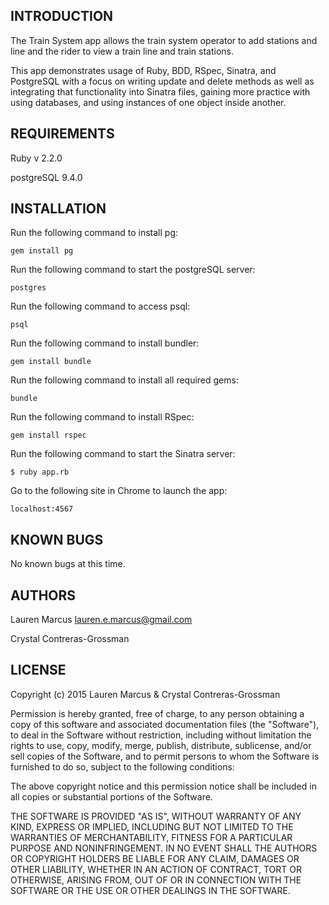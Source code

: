 INTRODUCTION
------------
The Train System app allows the train system operator to add stations and line and the rider to view a train line and train stations.

This app demonstrates usage of Ruby, BDD, RSpec, Sinatra, and PostgreSQL with a focus on writing update and delete methods as well as integrating that functionality into Sinatra files,  gaining more practice with using databases, and using instances of one object inside another.

REQUIREMENTS
------------
Ruby v 2.2.0

postgreSQL 9.4.0


INSTALLATION
------------
Run the following command to install pg:

`gem install pg`

Run the following command to start the postgreSQL server:

`postgres`

Run the following command to access psql:

`psql`


Run the following command to install bundler:

`gem install bundle`

Run the following command to install all required gems:

`bundle`

Run the following command to install RSpec:

`gem install rspec`

Run the following command to start the Sinatra server:

`$ ruby app.rb`

Go to the following site in Chrome to launch the app:

`localhost:4567`


KNOWN BUGS
---------
No known bugs at this time.


AUTHORS
-------
Lauren Marcus
lauren.e.marcus@gmail.com

Crystal Contreras-Grossman


LICENSE
-------

Copyright (c) 2015 Lauren Marcus & Crystal Contreras-Grossman

Permission is hereby granted, free of charge, to any person obtaining a copy of this software and associated documentation files (the "Software"), to deal in the Software without restriction, including without limitation the rights to use, copy, modify, merge, publish, distribute, sublicense, and/or sell copies of the Software, and to permit persons to whom the Software is furnished to do so, subject to the following conditions:

The above copyright notice and this permission notice shall be included in all copies or substantial portions of the Software.

THE SOFTWARE IS PROVIDED "AS IS", WITHOUT WARRANTY OF ANY KIND, EXPRESS OR IMPLIED, INCLUDING BUT NOT LIMITED TO THE WARRANTIES OF MERCHANTABILITY, FITNESS FOR A PARTICULAR PURPOSE AND NONINFRINGEMENT. IN NO EVENT SHALL THE AUTHORS OR COPYRIGHT HOLDERS BE LIABLE FOR ANY CLAIM, DAMAGES OR OTHER LIABILITY, WHETHER IN AN ACTION OF CONTRACT, TORT OR OTHERWISE, ARISING FROM, OUT OF OR IN CONNECTION WITH THE SOFTWARE OR THE USE OR OTHER DEALINGS IN THE SOFTWARE.

